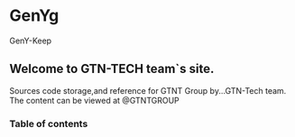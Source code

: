 # GenYg
GenY-Keep
## Welcome to GTN-TECH team`s site.
Sources code storage,and reference for GTNT Group by...GTN-Tech team.
The content can be viewed at @GTNTGROUP
### Table of contents


